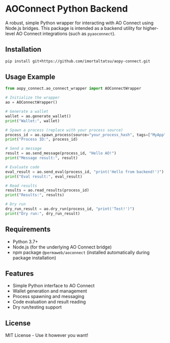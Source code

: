 # AOConnect Python Backend

A robust, simple Python wrapper for interacting with AO Connect using Node.js bridges. This package is intended as a backend utility for higher-level AO Connect integrations (such as `pyaoconnect`).

## Installation

```bash
pip install git+https://github.com/imortaltatsu/aopy-connect.git
```

## Usage Example

```python
from aopy_connect.ao_connect_wrapper import AOConnectWrapper

# Initialize the wrapper
ao = AOConnectWrapper()

# Generate a wallet
wallet = ao.generate_wallet()
print("Wallet:", wallet)

# Spawn a process (replace with your process source)
process_id = ao.spawn_process(source="your_process_hash", tags=["MyApp"], scheduler="", data="")
print("Process ID:", process_id)

# Send a message
result = ao.send_message(process_id, "Hello AO!")
print("Message result:", result)

# Evaluate code
eval_result = ao.send_eval(process_id, "print('Hello from backend!')")
print("Eval result:", eval_result)

# Read results
results = ao.read_results(process_id)
print("Results:", results)

# Dry run
dry_run_result = ao.dry_run(process_id, "print('Test!')")
print("Dry run:", dry_run_result)
```

## Requirements
- Python 3.7+
- Node.js (for the underlying AO Connect bridge)
- npm package `@permaweb/aoconnect` (installed automatically during package installation)

## Features
- Simple Python interface to AO Connect
- Wallet generation and management
- Process spawning and messaging
- Code evaluation and result reading
- Dry run/testing support

## License
MIT License - Use it however you want! 